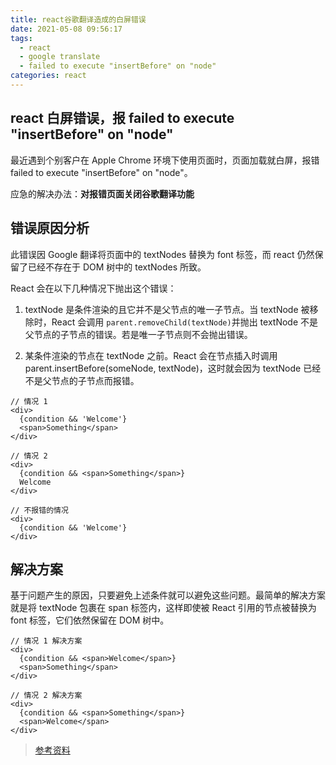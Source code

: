 ```yaml
---
title: react谷歌翻译造成的白屏错误
date: 2021-05-08 09:56:17
tags:
  - react
  - google translate
  - failed to execute "insertBefore" on "node"
categories: react
---
```


## react 白屏错误，报 failed to execute "insertBefore" on "node"

最近遇到个别客户在 Apple Chrome 环境下使用页面时，页面加载就白屏，报错 failed to execute "insertBefore" on "node"。

应急的解决办法：**对报错页面关闭谷歌翻译功能**

<!-- more -->

## 错误原因分析

此错误因 Google 翻译将页面中的 textNodes 替换为 font 标签，而 react 仍然保留了已经不存在于 DOM 树中的 textNodes 所致。

React 会在以下几种情况下抛出这个错误：

1. textNode 是条件渲染的且它并不是父节点的唯一子节点。当 textNode 被移除时，React 会调用 `parent.removeChild(textNode)`并抛出 textNode 不是父节点的子节点的错误。若是唯一子节点则不会抛出错误。

2. 某条件渲染的节点在 textNode 之前。React 会在节点插入时调用 parent.insertBefore(someNode, textNode)，这时就会因为 textNode 已经不是父节点的子节点而报错。

```tsx
// 情况 1
<div>
  {condition && 'Welcome'}
  <span>Something</span>
</div>

// 情况 2
<div>
  {condition && <span>Something</span>}
  Welcome
</div>

// 不报错的情况
<div>
  {condition && 'Welcome'}
</div>
```

## 解决方案

基于问题产生的原因，只要避免上述条件就可以避免这些问题。最简单的解决方案就是将 textNode 包裹在 span 标签内，这样即使被 React 引用的节点被替换为 font 标签，它们依然保留在 DOM 树中。

```tsx
// 情况 1 解决方案
<div>
  {condition && <span>Welcome</span>}
  <span>Something</span>
</div>

// 情况 2 解决方案
<div>
  {condition && <span>Something</span>}
  <span>Welcome</span>
</div>
```

> [参考资料](https://github.com/facebook/react/issues/11538#issuecomment-390386520)
